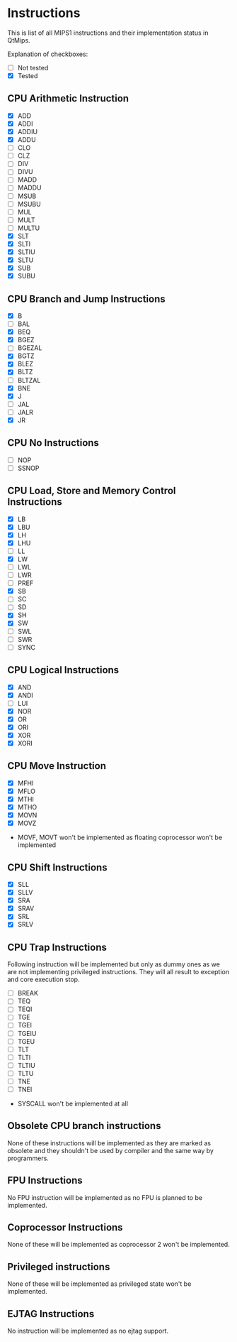 Instructions
============
This is list of all MIPS1 instructions and their implementation status in QtMips.

Explanation of checkboxes:
* [ ] Not tested
* [x] Tested

CPU Arithmetic Instruction
--------------------------
* [x] ADD
* [x] ADDI
* [x] ADDIU
* [x] ADDU
* [ ] CLO
* [ ] CLZ
* [ ] DIV
* [ ] DIVU
* [ ] MADD
* [ ] MADDU
* [ ] MSUB
* [ ] MSUBU
* [ ] MUL
* [ ] MULT
* [ ] MULTU
* [x] SLT
* [x] SLTI
* [x] SLTIU
* [x] SLTU
* [x] SUB
* [x] SUBU

CPU Branch and Jump Instructions
--------------------------------
* [x] B
* [ ] BAL
* [x] BEQ
* [x] BGEZ
* [ ] BGEZAL
* [x] BGTZ
* [x] BLEZ
* [x] BLTZ
* [ ] BLTZAL
* [x] BNE
* [x] J
* [ ] JAL
* [ ] JALR
* [x] JR

CPU No Instructions
-------------------
* [ ] NOP
* [ ] SSNOP

CPU Load, Store and Memory Control Instructions
-----------------------------------------------
* [x] LB
* [x] LBU
* [x] LH
* [x] LHU
* [ ] LL
* [x] LW
* [ ] LWL
* [ ] LWR
* [ ] PREF
* [x] SB
* [ ] SC
* [ ] SD
* [x] SH
* [x] SW
* [ ] SWL
* [ ] SWR
* [ ] SYNC

CPU Logical Instructions
------------------------
* [x] AND
* [x] ANDI
* [ ] LUI
* [x] NOR
* [x] OR
* [x] ORI
* [x] XOR
* [x] XORI

CPU Move Instruction
--------------------
* [x] MFHI
* [x] MFLO
* [x] MTHI
* [x] MTHO
* [x] MOVN
* [x] MOVZ
* MOVF, MOVT won't be implemented as floating coprocessor won't be implemented

CPU Shift Instructions
----------------------
* [x] SLL
* [x] SLLV
* [x] SRA
* [x] SRAV
* [x] SRL
* [x] SRLV

CPU Trap Instructions
---------------------
Following instruction will be implemented but only as dummy ones as we are not
implementing privileged instructions. They will all result to exception and core
execution stop.

* [ ] BREAK
* [ ] TEQ
* [ ] TEQI
* [ ] TGE
* [ ] TGEI
* [ ] TGEIU
* [ ] TGEU
* [ ] TLT
* [ ] TLTI
* [ ] TLTIU
* [ ] TLTU
* [ ] TNE
* [ ] TNEI
* SYSCALL won't be implemented at all

Obsolete CPU branch instructions
--------------------------------
None of these instructions will be implemented as they are marked as obsolete and
they shouldn't be used by compiler and the same way by programmers.

FPU Instructions
----------------
No FPU instruction will be implemented as no FPU is planned to be implemented.

Coprocessor Instructions
------------------------
None of these will be implemented as coprocessor 2 won't be implemented.

Privileged instructions
-----------------------
None of these will be implemented as privileged state won't be implemented.

EJTAG Instructions
------------------
No instruction will be implemented as no ejtag support.
